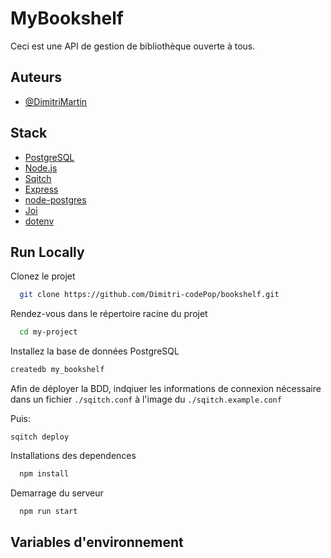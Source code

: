 # MyBookshelf

Ceci est une API de gestion de bibliothèque ouverte à tous.

## Auteurs

- [@DimitriMartin](https://github.com/Dimitri-codePop)

## Stack

- [PostgreSQL](https://www.postgresql.org/)
- [Node.js](http://nodejs.org/)
- [Sqitch](https://sqitch.org/)
- [Express](http://expressjs.com/)
- [node-postgres](http://expressjs.com/)
- [Joi](http://joi.dev/)
- [dotenv](https://www.npmjs.com/package/dotenv)

## Run Locally

Clonez le projet

```bash
  git clone https://github.com/Dimitri-codePop/bookshelf.git
```

Rendez-vous dans le répertoire racine du projet

```bash
  cd my-project
```

Installez la base de données PostgreSQL

```bash
createdb my_bookshelf
```

Afin de déployer la BDD, indqiuer les informations de connexion nécessaire dans un fichier `./sqitch.conf` à l'image du `./sqitch.example.conf`

Puis:

```
sqitch deploy
```


Installations des dependences

```bash
  npm install
```

Demarrage du serveur

```bash
  npm run start
```

## Variables d'environnement

